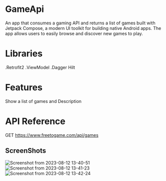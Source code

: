 # GameApi
An app that consumes a gaming API and returns a list of games built with Jetpack Compose, a modern UI toolkit for building native Android apps. The app allows users to easily browse and discover new games to play.

# Libraries
  .Retrofit2
  .ViewModel
  .Dagger Hilt
# Features
Show a list of games and Description
# API Reference
  GET https://www.freetogame.com/api/games
## ScreenShots
![Screenshot from 2023-08-12 13-40-51](https://github.com/alvinemwa99/GameApi/assets/102831284/0f120337-86d8-4c6d-afcd-b475faeb3138)
![Screenshot from 2023-08-12 13-41-23](https://github.com/alvinemwa99/GameApi/assets/102831284/e3b79868-8544-497c-9006-fde7a69895a9)
![Screenshot from 2023-08-12 13-42-24](https://github.com/alvinemwa99/GameApi/assets/102831284/58609246-d3e0-40eb-8af7-8a47547ce315)


  
